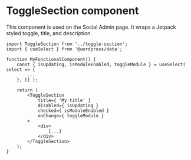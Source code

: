 # ToggleSection component

This component is used on the Social Admin page. It wraps a Jetpack styled toggle, title,
and description.

```es6
import ToggleSection from '../toggle-section';
import { useSelect } from '@wordpress/data';

function MyFunctionalComponent() {
    const { isUpdating, isModuleEnabled, toggleModule } = useSelect( select => {
        ...
    }, [] );

    return (
        <ToggleSection
            title={ 'My title' }
            disabled={ isUpdating }
            checked={ isModuleEnabled }
            onChange={ toggleModule }
        >
            <div>
                {...}
            </div>
        </ToggleSection>
    );
}
```
